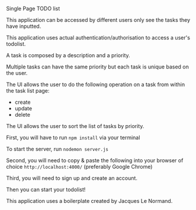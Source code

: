 Single Page TODO list

This application can be accessed by different users only see the tasks they have inputted.

This application uses actual authentication/authorisation to access a user's todolist.

A task is composed by a description and a priority.

Multiple tasks can have the same priority but each task is unique based on the user.

The UI allows the user to do the following operation on a task from within the task list page:

- create
- update
- delete

The UI allows the user to sort the list of tasks by priority.

First, you will have to run `npm install` via your terminal

To start the server, run `nodemon server.js`

Second, you will need to copy & paste the following into your browser of choice `http://localhost:4000/` (preferably Google Chrome)

Third, you will need to sign up and create an account.

Then you can start your todolist!

This application uses a boilerplate created by Jacques Le Normand.
